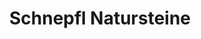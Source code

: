 ---
title: "Schnepfl Natursteine"
url: /malchin/schnepfl-natursteine-muehlenfeld/
shop: Baumarkt
---